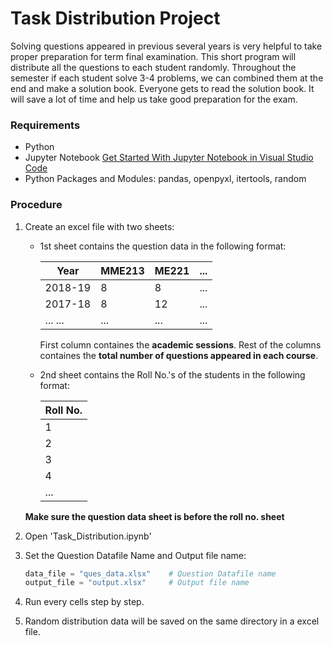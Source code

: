 # Task Distribution Project

Solving questions appeared in previous several years is very helpful to take proper preparation for term final examination. This short program will distribute all the questions to each student randomly. Throughout the semester if each student solve 3-4 problems, we can combined them at the end and make a solution book. Everyone gets to read the solution book. It will save a lot of time and help us take good preparation for the exam.

### Requirements

* Python
* Jupyter Notebook [Get Started With Jupyter Notebook in Visual Studio Code](https://youtu.be/h1sAzPojKMg)
* Python Packages and Modules: pandas, openpyxl, itertools, random

### Procedure

1. Create an excel file with two sheets:

    * 1st sheet contains the question data in the following format:

        |   Year   | MME213 | ME221 | ... |
        |----------|--------|-------|-----|
        |  2018-19 |    8   |   8   | ... |
        |  2017-18 |    8   |  12   | ... |
        | ... ...  |   ...  | ...   | ... | 

        First column containes the **academic sessions**.
        Rest of the columns containes the **total number of questions appeared in each course**.
    
    * 2nd sheet contains the Roll No.'s of the students in the following format:

        | Roll No. |
        |----------|
        |    1     |
        |    2     |
        |    3     |
        |    4     |
        |   ...    |

     **Make sure the question data sheet is before the roll no. sheet**

4. Open 'Task_Distribution.ipynb'
5. Set the Question Datafile Name and Output file name:

    ```python
    data_file = "ques_data.xlsx"    # Question Datafile name
    output_file = "output.xlsx"     # Output file name
    ```
6. Run every cells step by step.
7. Random distribution data will be saved on the same directory in a excel file. 